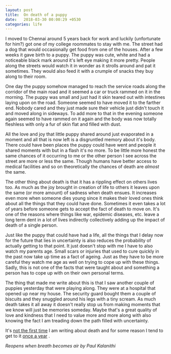 ```yaml
---
layout: post
title:  On death of a puppy
date:   2018-03-30 00:00:29 +0530
categories: life
---
```


I moved to Chennai around 5 years back for work and luckily (unfortunate for him?) got one of my college roommates to stay with me. The street had a dog that would occasionally get food from one of the houses. After a few weeks it gave birth to a puppy. The puppy was cute, white and had a noticeable black mark around it's left eye making it more pretty. People along the streets would watch it in wonder as it strolls around and pat it sometimes. They would also feed it with a crumple of snacks they buy along to their room.

One day the puppy somehow managed to reach the service roads along the corridor of the main road and it seemed a car or truck rammed on it in the morning. The puppy was small and just had it skin teared out with intestines laying upon on the road. Someone seemed to have moved it to the farther end. Nobody cared and they just made sure their vehicle just didn't touch it and moved along in sideways. To add more to that in the evening someone again seemed to have rammed on it again and the body was now totally fleshless with only a fur of skin flat and filled with dust.

All the love and joy that little puppy shared around just evaporated in a moment and all that is now left is a disgruntled memory about it's body. There could have been places the puppy could have went and people it shared moments with but in a flash it's no more. To be little more honest the same chances of it occurring to me or the other person I see across the street are more or less the same. Though humans have better access to medical facilities and so on theoretically the chances of death are _almost_ the same.

The other thing about death is that it has a rippling effect on others lives too. As much as the joy brought in creation of life to others it leaves upon the same (or more amount) of sadness when death ensues. It increases even more when someone dies young since it makes their loved ones think about all the things that they could have done. Sometimes it even takes a lot of years before someone gets to accept the fact of death to move on. It's one of the reasons where things like war, epidemic diseases, etc. leave a long term dent in a lot of lives indirectly collectively adding up the impact of death of a single person.

Just like the puppy that could have had a life, all the things that I delay now for the future that lies in uncertainty is also reduces the probability of actually getting to that point. It just doesn't stop with me I have to also watch my parents age. Small scars or injuries that used to cure quickly in the past now take up time as a fact of ageing. Just as they have to be more careful they watch me age as well on trying to cope up with these things. Sadly, this is not one of the facts that were taught about and something a person has to cope up with on their own personal terms.

The thing that made me write about this is that I saw another couple of puppies yesterday that were playing along. They were at a hospital that opened up near my house. The security guard bought them a couple of biscuits and they snuggled around his legs with a tiny scream. As much death takes it all away it doesn't really stop us from making moments that we know will just be memories someday. Maybe that's a great quality of love and kindness that I need to value more and more along with also knowing the fact I am treading down the path filled with uncertainty.

It's [not the first time](https://tirkarthi.github.io/life/2017/08/11/a-last-day.html) I am writing about death and for some reason I tend to get to it [once a year](https://tirkarthi.github.io/life/2018/05/29/you-are-not-going-to-die-tomorrow.html) .

_Reopens when breath becomes air by Paul Kalanithi_